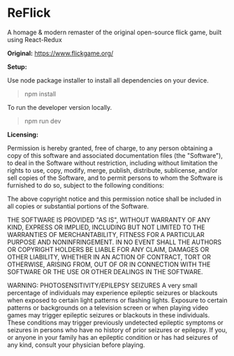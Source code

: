 # ReFlick
A homage & modern remaster of the original open-source flick game, built using React-Redux

**Original:** https://www.flickgame.org/

**Setup:**

Use node package installer to install all dependencies on your device.
> npm install

To run the developer version locally. 
> npm run dev

**Licensing:**

Permission is hereby granted, free of charge, to any person obtaining a copy of this software and associated documentation files (the "Software"), to deal in the Software without restriction, including without limitation the rights to use, copy, modify, merge, publish, distribute, sublicense, and/or sell copies of the Software, and to permit persons to whom the Software is furnished to do so, subject to the following conditions:

The above copyright notice and this permission notice shall be included in all copies or substantial portions of the Software.

THE SOFTWARE IS PROVIDED "AS IS", WITHOUT WARRANTY OF ANY KIND, EXPRESS OR IMPLIED, INCLUDING BUT NOT LIMITED TO THE WARRANTIES OF MERCHANTABILITY, FITNESS FOR A PARTICULAR PURPOSE AND NONINFRINGEMENT. IN NO EVENT SHALL THE AUTHORS OR COPYRIGHT HOLDERS BE LIABLE FOR ANY CLAIM, DAMAGES OR OTHER LIABILITY, WHETHER IN AN ACTION OF CONTRACT, TORT OR OTHERWISE, ARISING FROM, OUT OF OR IN CONNECTION WITH THE SOFTWARE OR THE USE OR OTHER DEALINGS IN THE SOFTWARE.

WARNING: PHOTOSENSITIVITY/EPILEPSY SEIZURES
A very small percentage of individuals may experience epileptic seizures or blackouts when exposed to certain light patterns or flashing lights. Exposure to certain patterns or backgrounds on a television screen or when playing video games may trigger epileptic seizures or blackouts in these individuals. These conditions may trigger previously undetected epileptic symptoms or seizures in persons who have no history of prior seizures or epilepsy. If you, or anyone in your family has an epileptic condition or has had seizures of any kind, consult your physician before playing.
